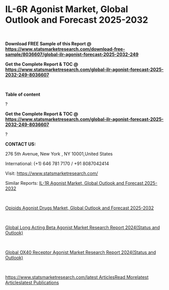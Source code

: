 <h1>IL-6R Agonist Market, Global Outlook and Forecast 2025-2032</h1><br/><p><strong>Download FREE Sample of this Report @ <a href="https://www.statsmarketresearch.com/download-free-sample/8036607/global-ilr-agonist-forecast-2025-2032-249">https://www.statsmarketresearch.com/download-free-sample/8036607/global-ilr-agonist-forecast-2025-2032-249</a></strong></p>
 
 
 
 <div><b>Get the Complete Report & TOC @ <a href="https://www.statsmarketresearch.com/global-ilr-agonist-forecast-2025-2032-249-8036607">https://www.statsmarketresearch.com/global-ilr-agonist-forecast-2025-2032-249-8036607</a></b></div>
 
 
 
 <p><br />
 
 <b>Table of content</b></p>
 
 
 
 <p>? </p>
 
 
 
 <div><b>Get the Complete Report & TOC @ <a href="https://www.statsmarketresearch.com/global-ilr-agonist-forecast-2025-2032-249-8036607">https://www.statsmarketresearch.com/global-ilr-agonist-forecast-2025-2032-249-8036607</a></b></div>
 
 
 
 <p>? </p>
 
 
 
 <p><b>CONTACT US:</b><br />
 
 276 5th Avenue, New York , NY 10001,United States<br />
 
 International: (+1) 646 781 7170 / +91 8087042414<br />
 
 Visit: <a href="https://www.statsmarketresearch.com/">https://www.statsmarketresearch.com/</a><br />
 
 Similar Reports: <a href="https://www.statsmarketresearch.com/global-ilr-agonist-forecast-2025-2032-249-8036607">IL-1R Agonist Market, Global Outlook and Forecast 2025-2032</a><br />
 
 <br />
 
 <a href="https://www.statsmarketresearch.com/global-ilr-agonist-forecast-2025-2032-249-8036607">Opioids Agonist Drugs Market, Global Outlook and Forecast 2025-2032</a><br />
 
 <br />
 
 <a href="https://www.statsmarketresearch.com/global-ilr-agonist-forecast-2025-2032-249-8036607">Global Long Acting Beta Agonist Market Research Report 2024(Status and Outlook)</a><br />
 
 <br />
 
 <a href="https://www.statsmarketresearch.com/global-ilr-agonist-forecast-2025-2032-249-8036607">Global OX40 Receptor Agonist Market Research Report 2024(Status and Outlook)</a><br />
 
 <br />
 
 <a href="https://gyeongbokgung.com">https://www.statsmarketresearch.com/</a><a href="https://hallyeomaritime.com">latest Articles</a><a href="https://jingwansa.com">Read More</a><a href="https://nguoiviet.jp/">latest Articles</a><a href="https://www.intelmarketresearch.com/">latest Publications</a></p>